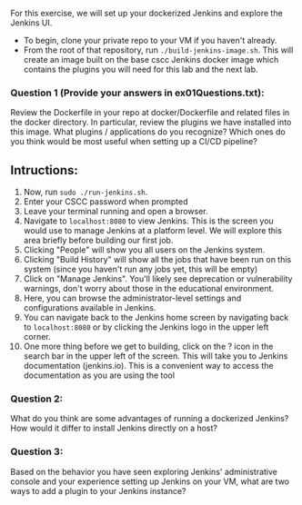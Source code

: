 For this exercise, we will set up your dockerized Jenkins and explore the Jenkins UI.

* To begin, clone your private repo to your VM if you haven't already.
* From the root of that repository, run `./build-jenkins-image.sh`.  This will create an image built on the base cscc Jenkins docker image which contains the plugins you will need for this lab and the next lab.

### Question 1 (Provide your answers in ex01Questions.txt):

Review the Dockerfile in your repo at docker/Dockerfile and related files in the docker directory.  In particular, review the plugins we have installed into this image.  What plugins / applications do you recognize?  Which ones do you think would be most useful when setting up a CI/CD pipeline?

## Intructions:

1. Now, run `sudo ./run-jenkins.sh`.
2. Enter your CSCC password when prompted
3. Leave your terminal running and open a browser.
4. Navigate to `localhost:8080` to view Jenkins.  This is the screen you would use to manage Jenkins at a platform level.  We will explore this area briefly before building our first job.
5. Clicking "People" will show you all users on the Jenkins system. 
6. Clicking "Build History" will show all the jobs that have been run on this system (since you haven't run any jobs yet, this will be empty)
7. Click on "Manage Jenkins".  You'll likely see deprecation or vulnerability warnings, don't worry about those in the educational environment.
8. Here, you can browse the administrator-level settings and configurations available in Jenkins.
9. You can navigate back to the Jenkins home screen by navigating back to `localhost:8080` or by clicking the Jenkins logo in the upper left corner.
10. One more thing before we get to building, click on the ? icon in the search bar in the upper left of the screen.  This will take you to Jenkins documentation (jenkins.io).  This is a convenient way to access the documentation as you are using the tool

### Question 2:

What do you think are some advantages of running a dockerized Jenkins?  How would it differ to install Jenkins directly on a host?

### Question 3:

Based on the behavior you have seen exploring Jenkins' administrative console and your experience setting up Jenkins on your VM, what are two ways to add a plugin to your Jenkins instance?
